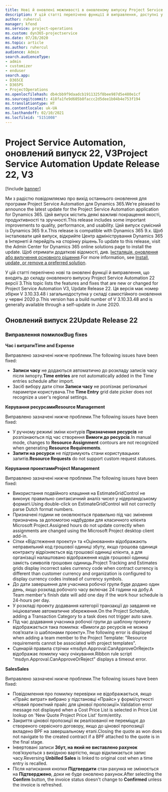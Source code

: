 ```yaml
---
title: Нові й оновлені можливості в оновленому випуску Project Service Automation 22 версії 3
description: У цій статті перелічено функції й виправлення, доступні у випуску Project Service Automation 22, V3.
author: ruhercul
manager: kfend
ms.service: project-operations
ms.custom: dyn365-projectservice
ms.date: 07/28/2020
ms.topic: article
ms.author: ruhercul
audience: Admin
search.audienceType:
- admin
- customizer
- enduser
search.app:
- D365CE
- D365PS
- ProjectOperations
ms.openlocfilehash: db4cbb9f9daadcb1911325f8bee987d5e480e1cf
ms.sourcegitcommit: 418fa1fe9d605b8faccc2d5dee1b04b4e753f194
ms.translationtype: HT
ms.contentlocale: uk-UA
ms.lasthandoff: 02/10/2021
ms.locfileid: "5151008"
---
```

# <a name="project-service-automation-update-release-22-v3"></a><span data-ttu-id="b53e6-103">Project Service Automation, оновлений випуск 22, V3</span><span class="sxs-lookup"><span data-stu-id="b53e6-103">Project Service Automation Update Release 22, V3</span></span>

[!include [banner](../includes/psa-now-project-operations.md)]

<span data-ttu-id="b53e6-104">Ми з радістю повідомляємо про вихід останнього оновлення для програми Project Service Automation для Dynamics 365.</span><span class="sxs-lookup"><span data-stu-id="b53e6-104">We’re pleased to announce the latest update for the Project Service Automation application for Dynamics 365.</span></span> <span data-ttu-id="b53e6-105">Цей випуск містить деякі важливі покращення якості, продуктивності та зручності.</span><span class="sxs-lookup"><span data-stu-id="b53e6-105">This release includes some important improvements to quality, performance, and usability.</span></span> <span data-ttu-id="b53e6-106">Цей випуск сумісний із Dynamics 365 9.x.</span><span class="sxs-lookup"><span data-stu-id="b53e6-106">This release is compatible with Dynamics 365 9.x.</span></span> <span data-ttu-id="b53e6-107">Щоб інсталювати цей випуск, відкрийте Центр адміністрування Dynamics 365 в Інтернеті й перейдіть на сторінку рішень.</span><span class="sxs-lookup"><span data-stu-id="b53e6-107">To update to this release, visit the Admin Center for Dynamics 365 online solutions page to install the update.</span></span> <span data-ttu-id="b53e6-108">Щоб отримати додаткові відомості, див. [Інсталяція, оновлення або вилучення основного рішення](https://docs.microsoft.com/power-platform/admin/install-remove-preferred-solution).</span><span class="sxs-lookup"><span data-stu-id="b53e6-108">For more information, see [Install, update, or remove a preferred solution](https://docs.microsoft.com/power-platform/admin/install-remove-preferred-solution).</span></span>

<span data-ttu-id="b53e6-109">У цій статті перелічено нові та оновлені функції й виправлення, що входять до складу оновленого випуску Project Service Automation 22 версії 3.</span><span class="sxs-lookup"><span data-stu-id="b53e6-109">This topic lists the features and fixes that are new or changed for Project Service Automation V3, Update Release 22.</span></span> <span data-ttu-id="b53e6-110">Ця версія має номер збірки V 3.10.33.48 і загальнодоступна у складі самостійного оновлення у червні 2020 р.</span><span class="sxs-lookup"><span data-stu-id="b53e6-110">This version has a build number of V 3.10.33.48 and is generally available through a self-update in June 2020.</span></span>

## <a name="update-release-22"></a><span data-ttu-id="b53e6-111">Оновлений випуск 22</span><span class="sxs-lookup"><span data-stu-id="b53e6-111">Update Release 22</span></span>

### <a name="bug-fixes"></a><span data-ttu-id="b53e6-112">Виправлення помилок</span><span class="sxs-lookup"><span data-stu-id="b53e6-112">Bug fixes</span></span>



<span data-ttu-id="b53e6-113">**Час і витрати**</span><span class="sxs-lookup"><span data-stu-id="b53e6-113">**Time and Expense**</span></span>

<span data-ttu-id="b53e6-114">Виправлено зазначені нижче проблеми.</span><span class="sxs-lookup"><span data-stu-id="b53e6-114">The following issues have been fixed:</span></span>

- <span data-ttu-id="b53e6-115">**Записи часу** не додаються автоматично до розкладу записів часу після імпорту.</span><span class="sxs-lookup"><span data-stu-id="b53e6-115">**Time entries** are not automatically added in the Time entries schedule after import.</span></span>
- <span data-ttu-id="b53e6-116">Засіб вибору дати сітки **Записи часу** не розпізнає регіональні параметри користувача.</span><span class="sxs-lookup"><span data-stu-id="b53e6-116">The **Time Entry** grid date picker does not recognize a user's regional settings.</span></span>

<span data-ttu-id="b53e6-117">**Керування ресурсами**</span><span class="sxs-lookup"><span data-stu-id="b53e6-117">**Resource Management**</span></span>

<span data-ttu-id="b53e6-118">Виправлено зазначені нижче проблеми.</span><span class="sxs-lookup"><span data-stu-id="b53e6-118">The following issues have been fixed:</span></span>

- <span data-ttu-id="b53e6-119">У ручному режимі зміни контурів **Призначення ресурсів** не розпізнаються під час створення **Вимоги до ресурсів**.</span><span class="sxs-lookup"><span data-stu-id="b53e6-119">In manual mode, changes to **Resource Assignment** contours are not recognized when generating **Resource Requirements**.</span></span>
- <span data-ttu-id="b53e6-120">**Запити на ресурси** не підтримують стани користувацьких запитів.</span><span class="sxs-lookup"><span data-stu-id="b53e6-120">**Resource Requests** do not support custom request statuses.</span></span>

<span data-ttu-id="b53e6-121">**Керування проектами**</span><span class="sxs-lookup"><span data-stu-id="b53e6-121">**Project Management**</span></span>

<span data-ttu-id="b53e6-122">Виправлено зазначені нижче проблеми.</span><span class="sxs-lookup"><span data-stu-id="b53e6-122">The following issues have been fixed:</span></span>

- <span data-ttu-id="b53e6-123">Використання подвійного клацання на EstimateGridControl не виконує правильно синтаксичний аналіз чисел у нідерландському форматі.</span><span class="sxs-lookup"><span data-stu-id="b53e6-123">Using double-click on EstimateGridControl will not correctly parse Dutch format numbers.</span></span>
- <span data-ttu-id="b53e6-124">Призначені години не оновлюються правильно під час змінення призначень за допомогою надбудови для класичного клієнта Microsoft Project.</span><span class="sxs-lookup"><span data-stu-id="b53e6-124">Assigned hours do not update correctly when assignments are changed using the Microsoft Project desktop client add-in.</span></span>
- <span data-ttu-id="b53e6-125">Сітки «Відстеження проекту» та «Оцінювання» відображають неправильний код грошової одиниці збуту, якщо грошова одиниця контракту відрізняється від грошової одиниці клієнта, а для організації налаштовано відображення кодів грошової одиниці замість символів грошових одиниць.</span><span class="sxs-lookup"><span data-stu-id="b53e6-125">Project Tracking and Estimates grids display incorrect sales currency code when contract currency is different than customer currency and organization is configured to display currency codes instead of currency symbols.</span></span>
- <span data-ttu-id="b53e6-126">До дати завершення для учасника робочої групи буде додано один день, якщо розклад робочого часу включає 24 години на добу.</span><span class="sxs-lookup"><span data-stu-id="b53e6-126">A Team member's finish date will add one day if the work hour schedule is 24-hours per day.</span></span>
- <span data-ttu-id="b53e6-127">У розкладі проекту додавання категорії транзакції до завдання не ініціюватиме автоматичне збереження.</span><span class="sxs-lookup"><span data-stu-id="b53e6-127">On the Project Schedule, adding a Transaction Category to a task does not trigger auto save.</span></span>
- <span data-ttu-id="b53e6-128">Під час додавання учасника робочої групи до шаблону проекту відображається така помилка: «Вимоги до ресурсів не можна пов’язати із шаблонами проекту».</span><span class="sxs-lookup"><span data-stu-id="b53e6-128">The following error is displayed when adding a team member to the Project Template: "Resource requirements cannot be associated with project templates".</span></span> 
- <span data-ttu-id="b53e6-129">Сценарій правила стрічки «msdyn.Approval.CanApproveOrReject» відображає помилку часу очікування.</span><span class="sxs-lookup"><span data-stu-id="b53e6-129">Ribbon rule script "msdyn.Approval.CanApproveOrReject" displays a timeout error.</span></span>

<span data-ttu-id="b53e6-130">**Sales**</span><span class="sxs-lookup"><span data-stu-id="b53e6-130">**Sales**</span></span>

<span data-ttu-id="b53e6-131">Виправлено зазначені нижче проблеми.</span><span class="sxs-lookup"><span data-stu-id="b53e6-131">The following issues have been fixed:</span></span>

- <span data-ttu-id="b53e6-132">Повідомлення про помилку перевірки не відображається, якщо «Прайс витрат» вибрано у підстановці «Прайс» у формі/сутності «Новий проектний прайс для цінової пропозиції».</span><span class="sxs-lookup"><span data-stu-id="b53e6-132">Validation error message not displayed when a Cost Price List is selected in Price List lookup on 'New Quote Project Price List' form/entity.</span></span>
- <span data-ttu-id="b53e6-133">Закриття цінової пропозиції як реалізованої не переміщує до створеного сервісного договору, якщо до цінової пропозиції вкладено BPF на завершальному етапі.</span><span class="sxs-lookup"><span data-stu-id="b53e6-133">Closing the quote as won does not navigate to the created contract if a BPF attached to the quote is in the final stage.</span></span>
- <span data-ttu-id="b53e6-134">Інвертовані записи **Збут, на який не виставлено рахунок** пов’язуються з вихідною вартістю, якщо відкликається запис часу.</span><span class="sxs-lookup"><span data-stu-id="b53e6-134">Reversing **Unbilled Sales** is linked to original cost when a time entry is recalled.</span></span>
- <span data-ttu-id="b53e6-135">Після натискання кнопки **Підтвердити** стан рахунка не змінюється на **Підтверджено**, доки не буде оновлено рахунок.</span><span class="sxs-lookup"><span data-stu-id="b53e6-135">After selecting the **Confirm** button, the invoice status doesn't change to **Confirmed** unless the invoice is refreshed.</span></span>
